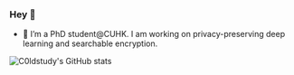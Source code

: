 ### Hey 👋

- 🔭 I’m a PhD student@CUHK. I am working on privacy-preserving deep learning and searchable encryption.  

<!--
**C0ldstudy/C0ldstudy** is a ✨ _special_ ✨ repository because its `README.md` (this file) appears on your GitHub profile.

Here are some ideas to get you started:

- 🔭 I’m currently working on ...
- 🌱 I’m currently learning ...
- 👯 I’m looking to collaborate on ...
- 🤔 I’m looking for help with ...
- 💬 Ask me about ...
- 📫 How to reach me: ...
- 😄 Pronouns: ...
- ⚡ Fun fact: ...
-->

![C0ldstudy's GitHub stats](https://github-readme-stats.vercel.app/api?username=yuzhengcuhk&count_private=true&show_icons=true&theme=dracula)

